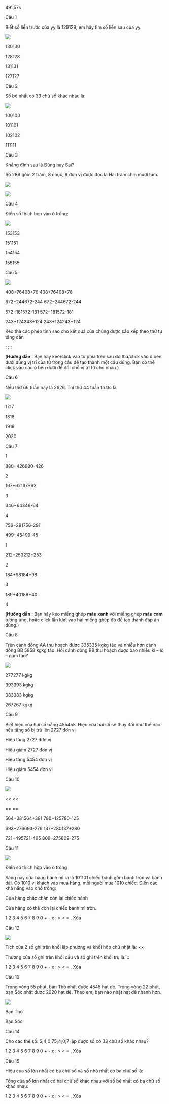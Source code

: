 49':57s

Câu 1

Biết số liền trước của yy là 129129, em hãy tìm số liền sau của yy.

![](https://onthi123.vn/public/uploads/1_741.png)

130130

128128

131131

127127

Câu 2

Số bé nhất có 33 chữ số khác nhau là:

![](https://onthi123.vn/public/uploads/2_570.png)

100100

101101

102102

111111

Câu 3

Khẳng định sau là Đúng hay Sai?

Số 289 gồm 2 trăm, 8 chục, 9 đơn vị được đọc là Hai trăm chín mươi tám.

![](https://onthi123.vn/public/uploads/3-1_4.png)

![](https://onthi123.vn/public/uploads/3-2_5.png)

Câu 4

Điền số thích hợp vào ô trống:

![](https://onthi123.vn/public/uploads/4_532.png)

153153

151151

154154

155155

Câu 5

![](https://onthi123.vn/public/uploads/5_529.png)

408+76408+76 408+76408+76

672−244672-244 672−244672-244

572−181572-181 572−181572-181

243+124243+124 243+124243+124

Kéo thả các phép tính sao cho kết quả của chúng được sắp xếp theo thứ tự tăng dần

;  ;  ;  

(**Hướng dẫn** : Bạn hãy kéo/click vào từ phía trên sau đó thả/click vào ô bên dưới đúng vị trí của từ trong câu để tạo thành một câu đúng. Bạn có thể click vào các ô bên dưới để đổi chỗ vị trí từ cho nhau.)

Câu 6

Nếu thứ 66 tuần này là 2626. Thì thứ 44 tuần trước là: 

![](https://onthi123.vn/public/uploads/6_515.png)

1717

1818

1919

2020

Câu 7

1

880−426880-426

2

167+62167+62

3

346−64346-64

4

756−291756-291

499−45499-45

1

212+253212+253

2

184+98184+98

3

189+40189+40

4

(**Hướng dẫn** : Bạn hãy kéo miếng ghép **màu xanh** với miếng ghép **màu cam** tương ứng, hoặc click lần lượt vào hai miếng ghép đó để tạo thành đáp án đúng.)

Câu 8

Trên cánh đồng AA thu hoạch được 335335 kgkg táo và nhiều hơn cánh đồng BB 5858 kgkg táo. Hỏi cánh đồng BB thu hoạch được bao nhiêu ki – lô – gam táo?

![](https://onthi123.vn/public/uploads/8_503.png)

277277 kgkg

393393 kgkg

383383 kgkg

267267 kgkg

Câu 9

Biết hiệu của hai số bằng 455455. Hiệu của hai số sẽ thay đổi như thế nào nếu tăng số bị trừ lên 2727 đơn vị

Hiệu tăng 2727 đơn vị

Hiệu giảm 2727 đơn vị

Hiệu tăng 5454 đơn vị

Hiệu giảm 5454 đơn vị

Câu 10

![](https://onthi123.vn/public/uploads/10_500.png)

<< <<

== ==

>> >>

564+381564+381  780−125780-125

693−276693-276  137+280137+280

721−495721-495  809−275809-275

Câu 11

![](https://onthi123.vn/public/uploads/11-1_3.png)

Điền số thích hợp vào ô trống

Sáng nay cửa hàng bánh mì ra lò 101101 chiếc bánh gồm bánh tròn và bánh dài. Có 1010 vị khách vào mua hàng, mỗi người mua 1010 chiếc. Điền các khả năng vào chỗ trống:

Cửa hàng chắc chắn còn lại  chiếc bánh

Cửa hàng có thể còn lại  chiếc bánh mì tròn.

1 2 3 4 5 6 7 8 9 0 + - x : > < = , Xóa

Câu 12

![](https://onthi123.vn/public/uploads/12_168.png)

Tích của 2 số ghi trên  khối lập phương và khối hộp chữ nhật là:   ××  

Thương của số ghi trên khối cầu và số ghi trên khối trụ là:  ::  

1 2 3 4 5 6 7 8 9 0 + - x : > < = , Xóa

Câu 13

Trong vòng 55 phút, bạn Thỏ nhặt được 4545 hạt dẻ. Trong vòng 22 phút, bạn Sóc nhặt được 2020 hạt dẻ. Theo em, bạn nào nhặt hạt dẻ nhanh hơn.

![](https://onthi123.vn/public/uploads/13_150.png)

Bạn Thỏ

Bạn Sóc

Câu 14

Cho các thẻ số: 5;4;0;75;4;0;7 lập được  số có 33 chữ số khác nhau?

1 2 3 4 5 6 7 8 9 0 + - x : > < = , Xóa

Câu 15

Hiệu của số lớn nhất có ba chữ số và số nhỏ nhất có ba chữ số là: 

Tổng của số lớn nhất có hai chữ số khác nhau với số bé nhất có ba chữ số khác nhau: 

1 2 3 4 5 6 7 8 9 0 + - x : > < = , Xóa
